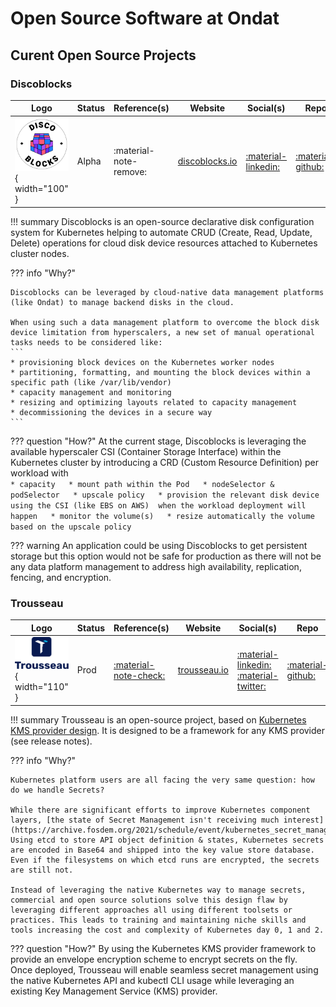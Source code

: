 # Open Source Software at Ondat

## Curent Open Source Projects

### Discoblocks

| Logo | Status | Reference(s) | Website | Social(s) | Repo |
|------|--------|--------------|---------|-----------|------|
| ![](/images/discoblocks-logo.png){ width="100" } | Alpha  | :material-note-remove: | [discoblocks.io](https://discoblocks.io) | [:material-linkedin:](https://www.linkedin.com/company/discoblocks-io) | [:material-github:](https://github.com/ondat/discoblocks) | 

!!! summary
    Discoblocks is an open-source declarative disk configuration system for Kubernetes helping to automate CRUD (Create, Read, Update, Delete) operations for cloud disk device resources attached to Kubernetes cluster nodes.

??? info "Why?"

    Discoblocks can be leveraged by cloud-native data management platforms (like Ondat) to manage backend disks in the cloud.

    When using such a data management platform to overcome the block disk device limitation from hyperscalers, a new set of manual operational tasks needs to be considered like:  
    ```
    * provisioning block devices on the Kubernetes worker nodes  
    * partitioning, formatting, and mounting the block devices within a specific path (like /var/lib/vendor)  
    * capacity management and monitoring  
    * resizing and optimizing layouts related to capacity management  
    * decommissioning the devices in a secure way  
    ```

??? question "How?"
    At the current stage, Discoblocks is leveraging the available hyperscaler CSI (Container Storage Interface) within the Kubernetes cluster by introducing a CRD (Custom Resource Definition) per workload with   
    ```
    * capacity  
    * mount path within the Pod  
    * nodeSelector & podSelector  
    * upscale policy  
    * provision the relevant disk device using the CSI (like EBS on AWS) 
      when the workload deployment will happen  
    * monitor the volume(s)  
    * resize automatically the volume based on the upscale policy  
    ```

??? warning 
    An application could be using Discoblocks to get persistent storage but this option would not be safe for production as there will not be any data platform management to address high availability, replication, fencing, and encryption.

### Trousseau

| Logo | Status | Reference(s) | Website | Social(s) | Repo |
|------|--------|--------------|---------|-----------|------|
| ![](/images/trousseau-logo.png){ width="110" }  | Prod  | [:material-note-check:](https://finance.yahoo.com/news/trousseau-open-source-project-made-141300025.html)| [trousseau.io](https://trousseau.io) | [:material-linkedin:](https://www.linkedin.com/company/trousseau-io) [:material-twitter:](https://twitter.com/trousseauio) | [:material-github:](https://github.com/ondat/trousseau) | 

!!! summary
    Trousseau is an open-source project, based on [Kubernetes KMS provider design](https://kubernetes.io/docs/tasks/administer-cluster/kms-provider/). It is designed to be a framework for any KMS provider (see release notes).

??? info "Why?"

    Kubernetes platform users are all facing the very same question: how do we handle Secrets?

    While there are significant efforts to improve Kubernetes component layers, [the state of Secret Management isn't receiving much interest](https://archive.fosdem.org/2021/schedule/event/kubernetes_secret_management/). Using etcd to store API object definition & states, Kubernetes secrets are encoded in Base64 and shipped into the key value store database. Even if the filesystems on which etcd runs are encrypted, the secrets are still not.

    Instead of leveraging the native Kubernetes way to manage secrets, commercial and open source solutions solve this design flaw by leveraging different approaches all using different toolsets or practices. This leads to training and maintaining niche skills and tools increasing the cost and complexity of Kubernetes day 0, 1 and 2.

??? question "How?"
    By using the Kubernetes KMS provider framework to provide an envelope encryption scheme to encrypt secrets on the fly.  
    Once deployed, Trousseau will enable seamless secret management using the native Kubernetes API and kubectl CLI usage while leveraging an existing Key Management Service (KMS) provider.
